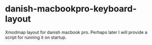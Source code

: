 # danish-macbookpro-keyboard-layout
Xmodmap layout for danish macbook pro.
Perhaps later I will provide a script for running it on startup.
